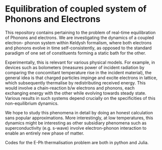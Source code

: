 # Equilibration of coupled system of Phonons and Electrons

This repository contains pertaining to the problem of real-time equilibration of Phonons and electrons. We are investigating the dynamics of a coupled electron-
phonon system within Keldysh formalism, where both electrons and phonons evolve in time self-consistently, as opposed to the standard paradigm of one set of 
constituents forming a static bath for the other. 

Experimentally, this is relevant for various physical models. For example, in devices such as bolometers (measures power of incident radiation by comparing the 
concomitant temperature rise in the incident material), the general idea is that charged particles impinge and excite electrons in lattice, which subsequently 
thermalise by redistributing received energy. This would involve a chain-reaction b/w electrons and phonons, each exchanging energy with the other while evolving towards steady state. Various results in such systems depend crucially on the specificities of this non-equilibrium dynamics. 

We hope to study this phenomena in detail by doing an honest calculation sans popular approximations. More interestingly, at low temperatures, this dynamics might be interesting as other subsidiary phenomena such as superconductivity (e.g. s-wave) involve electron-phonon interaction to enable an entirely new phase of matter.  



Codes for the E-Ph thermalisation problem are both in python and Julia.
